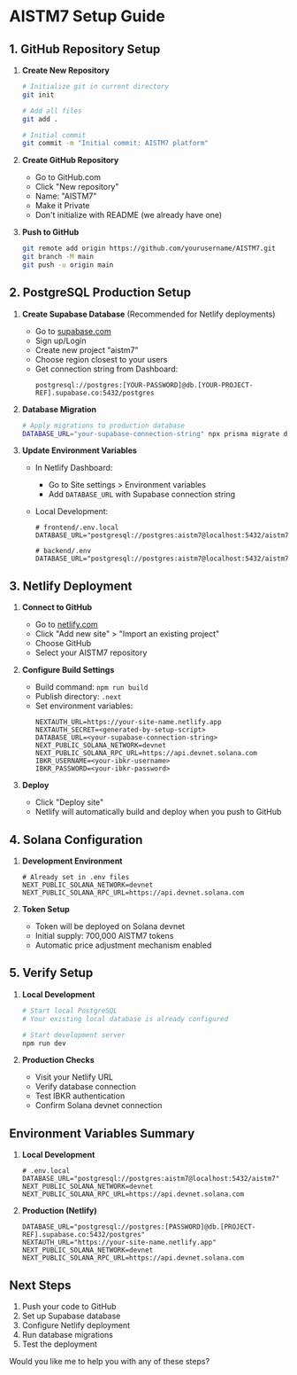 # AISTM7 Setup Guide

## 1. GitHub Repository Setup

1. **Create New Repository**
   ```bash
   # Initialize git in current directory
   git init

   # Add all files
   git add .

   # Initial commit
   git commit -m "Initial commit: AISTM7 platform"
   ```

2. **Create GitHub Repository**
   - Go to GitHub.com
   - Click "New repository"
   - Name: "AISTM7"
   - Make it Private
   - Don't initialize with README (we already have one)

3. **Push to GitHub**
   ```bash
   git remote add origin https://github.com/yourusername/AISTM7.git
   git branch -M main
   git push -u origin main
   ```

## 2. PostgreSQL Production Setup

1. **Create Supabase Database** (Recommended for Netlify deployments)
   - Go to [supabase.com](https://supabase.com)
   - Sign up/Login
   - Create new project "aistm7"
   - Choose region closest to your users
   - Get connection string from Dashboard:
     ```
     postgresql://postgres:[YOUR-PASSWORD]@db.[YOUR-PROJECT-REF].supabase.co:5432/postgres
     ```

2. **Database Migration**
   ```bash
   # Apply migrations to production database
   DATABASE_URL="your-supabase-connection-string" npx prisma migrate deploy
   ```

3. **Update Environment Variables**
   - In Netlify Dashboard:
     - Go to Site settings > Environment variables
     - Add `DATABASE_URL` with Supabase connection string
   
   - Local Development:
     ```env
     # frontend/.env.local
     DATABASE_URL="postgresql://postgres:aistm7@localhost:5432/aistm7"

     # backend/.env
     DATABASE_URL="postgresql://postgres:aistm7@localhost:5432/aistm7"
     ```

## 3. Netlify Deployment

1. **Connect to GitHub**
   - Go to [netlify.com](https://netlify.com)
   - Click "Add new site" > "Import an existing project"
   - Choose GitHub
   - Select your AISTM7 repository

2. **Configure Build Settings**
   - Build command: `npm run build`
   - Publish directory: `.next`
   - Set environment variables:
     ```env
     NEXTAUTH_URL=https://your-site-name.netlify.app
     NEXTAUTH_SECRET=<generated-by-setup-script>
     DATABASE_URL=<your-supabase-connection-string>
     NEXT_PUBLIC_SOLANA_NETWORK=devnet
     NEXT_PUBLIC_SOLANA_RPC_URL=https://api.devnet.solana.com
     IBKR_USERNAME=<your-ibkr-username>
     IBKR_PASSWORD=<your-ibkr-password>
     ```

3. **Deploy**
   - Click "Deploy site"
   - Netlify will automatically build and deploy when you push to GitHub

## 4. Solana Configuration

1. **Development Environment**
   ```env
   # Already set in .env files
   NEXT_PUBLIC_SOLANA_NETWORK=devnet
   NEXT_PUBLIC_SOLANA_RPC_URL=https://api.devnet.solana.com
   ```

2. **Token Setup**
   - Token will be deployed on Solana devnet
   - Initial supply: 700,000 AISTM7 tokens
   - Automatic price adjustment mechanism enabled

## 5. Verify Setup

1. **Local Development**
   ```bash
   # Start local PostgreSQL
   # Your existing local database is already configured

   # Start development server
   npm run dev
   ```

2. **Production Checks**
   - Visit your Netlify URL
   - Verify database connection
   - Test IBKR authentication
   - Confirm Solana devnet connection

## Environment Variables Summary

1. **Local Development**
   ```env
   # .env.local
   DATABASE_URL="postgresql://postgres:aistm7@localhost:5432/aistm7"
   NEXT_PUBLIC_SOLANA_NETWORK=devnet
   NEXT_PUBLIC_SOLANA_RPC_URL=https://api.devnet.solana.com
   ```

2. **Production (Netlify)**
   ```env
   DATABASE_URL="postgresql://postgres:[PASSWORD]@db.[PROJECT-REF].supabase.co:5432/postgres"
   NEXTAUTH_URL="https://your-site-name.netlify.app"
   NEXT_PUBLIC_SOLANA_NETWORK=devnet
   NEXT_PUBLIC_SOLANA_RPC_URL=https://api.devnet.solana.com
   ```

## Next Steps

1. Push your code to GitHub
2. Set up Supabase database
3. Configure Netlify deployment
4. Run database migrations
5. Test the deployment

Would you like me to help you with any of these steps?